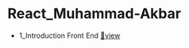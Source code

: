 # React_Muhammad-Akbar

- 1_Introduction Front End [🔗view](https://github.com/Akbaroke/react_muhammad-akbar/tree/main/1_Introduction%20Front%20End)

